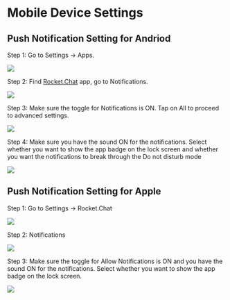# Mobile Device Settings

## Push Notification Setting for Andriod 

Step 1: Go to Settings -&gt; Apps.

![](../../../.gitbook/assets/image%20%28167%29.png)

Step 2: Find [Rocket.Chat](http://rocket.chat/) app, go to Notifications.

![](../../../.gitbook/assets/image%20%28170%29.png)

Step 3: Make sure the toggle for Notifications is ON. Tap on All to proceed to advanced settings.

![](../../../.gitbook/assets/image%20%28168%29.png)

  
Step 4: Make sure you have the sound ON for the notifications. Select whether you want to show the app badge on the lock screen and whether you want the notifications to break through the Do not disturb mode

![](../../../.gitbook/assets/image%20%28171%29.png)



## Push Notification Setting for Apple 

Step 1: Go to Settings -&gt; Rocket.Chat 

![](../../../.gitbook/assets/image%20%28173%29.png)

Step 2:  Notifications

![](../../../.gitbook/assets/image%20%28169%29.png)

Step 3: Make sure the toggle for Allow Notifications is ON and you have the sound ON for the notifications. Select whether you want to show the app badge on the lock screen.

![](../../../.gitbook/assets/image%20%28172%29.png)





